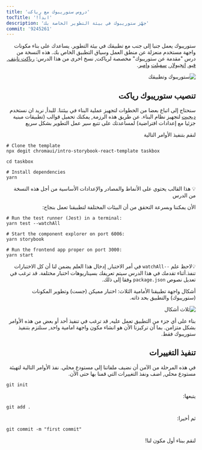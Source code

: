 ```yaml
---
title: 'دروس ستوريبوك مع رياكت'
tocTitle: '!ابدأ'
description: 'جهّز ستوريبوك في بيئة التطوير الخاصة بك'
commit: '9245261'
---
```


<div style="direction: rtl">

ستوريبوك يعمل جنبا إلى جنب مع تطبيقك في بيئة التطوير. يساعدك على بناء مكونات واجهة مستخدم منعزلة عن منطق العمل وسياق التطبيق الخاص بك. هذه النسخة من درس "مقدمة عن ستوريبوك" مخصصة لرياكت, نسخ اخرى من هذا الدرس: [رياكت نايتف](/intro-to-storybook/react-native/en/get-started), [فيو](/intro-to-storybook/vue/en/get-started), [انجيولار](/intro-to-storybook/angular/en/get-started), [سفيلت](/intro-to-storybook/svelte/en/get-started) و[إمبر](/intro-to-storybook/ember/en/get-started).

![ستوريبوك وتطبيقك](/intro-to-storybook/storybook-relationship.jpg)

## تنصيب ستوريبوك رياكت

سنحتاج إلى اتباع بعضا من الخطوات لتجهيز عملية البناء في بيئتنا. للبدأ, نريد ان نستخدم
[ديجيت](https://github.com/Rich-Harris/degit) لتجهيز نظام البناء. عن طريق هذه الرزمة, يمكنك تحميل قوالب (تطبيقات مبنية جزئيا مع إعدادات افتراضية) لمساعدتك على تتبع سير عمل التطوير بشكل سريع

لنقم بتنفيذ الأوامر التالية

<div style="direction: ltr">

```shell:clipboard=false
# Clone the template
npx degit chromaui/intro-storybook-react-template taskbox

cd taskbox

# Install dependencies
yarn
```

</div>

<div class="aside">
💡   هذا القالب يحتوي على الأنماط والمصادر والإعدادات الأساسية من أجل هذه النسخة من الدرس
</div>

الأن يمكننا وبسرعة التحقق من أن البيئات المختلفة لتطبيقنا تعمل بنجاح:

<div style="direction: ltr">

```shell:clipboard=false
# Run the test runner (Jest) in a terminal:
yarn test --watchAll

# Start the component explorer on port 6006:
yarn storybook

# Run the frontend app proper on port 3000:
yarn start
```

</div>

<div class="aside">
💡لاحظ علم <code>--watchAll</code> في أمر الاختبار, إدخال هذا العلم يضمن لنا أن كل الاختبارات تنفذ.أثناء تقدمك في هذا الدرس سيتم تعريفك بسيناريوهات اختبار مختلفة. قد ترغب في تعديل نصوص  <code>package.json</code> وفقا إلى ذلك.
</div>

أشكال واجهة تطبيقنا الأمامية الثلاث: اختبار مميكن (جست) وتطوير المكونات (ستوريبوك) والتطبيق بحد ذاته.

![ثلاث أشكال](/intro-to-storybook/app-three-modalities.png)

بناء على أي جزء من التطبيق تعمل عليه, قد ترغب في تنفيذ أحد أو بعض من هذه الأوامر بشكل متزامن. بما أن تركيزنا الأن هو انشاء مكون واجهة امامية واحد, سنلتزم بتنفيذ ستوريبوك فقط.

## تنفيذ التغييرات

في هذه المرحلة من الآمن أن نضيف ملفاتنا إلى مستودع محلي. نفذ الأوامر التالية لتهيئة مستودع محلي, اضف ونفذ التغييرات التي قمنا بها حتى الأن.

<div style="direction: ltr">

```shell
git init
```

</div>

يتبعها:

<div style="direction: ltr">

```shell
git add .
```

</div>

ثم أخيرا:

<div style="direction: ltr">

```shell
git commit -m "first commit"
```

</div>

لنقم ببناء أول مكون لنا!

</div>
